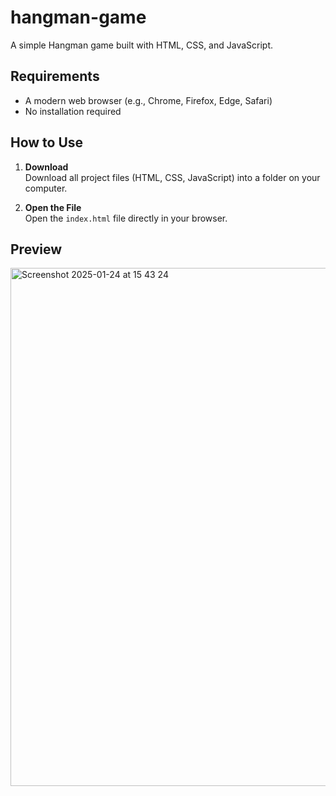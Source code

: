 # hangman-game
A simple Hangman game built with HTML, CSS, and JavaScript.

## Requirements 
- A modern web browser (e.g., Chrome, Firefox, Edge, Safari)  
- No installation required

## How to Use  
1. **Download**  
   Download all project files (HTML, CSS, JavaScript) into a folder on your computer.  

2. **Open the File**  
   Open the `index.html` file directly in your browser.

## Preview  
<img width="829" alt="Screenshot 2025-01-24 at 15 43 24" src="https://github.com/user-attachments/assets/29f73ebf-d478-4e0c-8299-489c4d7f1ccb" />

